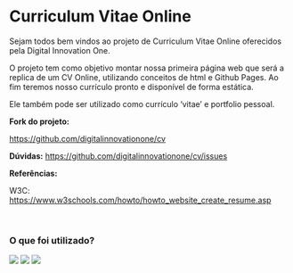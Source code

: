 # Curriculum Vitae Online

Sejam todos bem vindos ao projeto de Curriculum Vitae Online oferecidos pela Digital Innovation One.

O projeto tem como objetivo montar nossa primeira página web que será a replica de um CV Online, utilizando conceitos de html e Github Pages. Ao  fim teremos nosso currículo pronto e disponível de forma estática.

Ele também pode ser utilizado como currículo ‘vitae’ e portfolio pessoal.


**Fork do projeto:** 

https://github.com/digitalinnovationone/cv

**Dúvidas:**
https://github.com/digitalinnovationone/cv/issues

**Referências:**

W3C: https://www.w3schools.com/howto/howto_website_create_resume.asp

<br/>

### O que foi utilizado? <br/>
   <img src="https://img.shields.io/badge/HTML5-E34F26?style=for-the-badge&logo=html5&logoColor=white">
   <img src="https://img.shields.io/badge/CSS3-1572B6?style=for-the-badge&logo=css3&logoColor=white">
   <img src="https://img.shields.io/badge/JavaScript-323330?style=for-the-badge&logo=javascript&logoColor=F7DF1E">